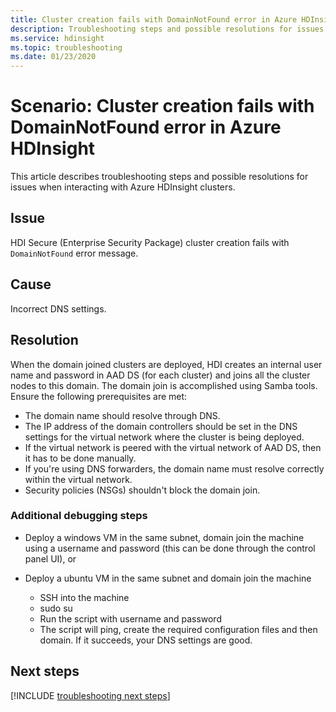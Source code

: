 ```yaml
---
title: Cluster creation fails with DomainNotFound error in Azure HDInsight
description: Troubleshooting steps and possible resolutions for issues when interacting with Azure HDInsight clusters
ms.service: hdinsight
ms.topic: troubleshooting
ms.date: 01/23/2020
---
```


# Scenario: Cluster creation fails with DomainNotFound error in Azure HDInsight

This article describes troubleshooting steps and possible resolutions for issues when interacting with Azure HDInsight clusters.

## Issue

HDI Secure (Enterprise Security Package) cluster creation fails with `DomainNotFound` error message.

## Cause

Incorrect DNS settings.

## Resolution

When the domain joined clusters are deployed, HDI creates an internal user name and password in AAD DS (for each cluster) and joins all the cluster nodes to this domain. The domain join is accomplished using Samba tools. Ensure the following prerequisites are met:

* The domain name should resolve through DNS.
* The IP address of the domain controllers should be set in the DNS settings for the virtual network where the cluster is being deployed.
* If the virtual network is peered with the virtual network of AAD DS, then it has to be done manually.
* If you're using DNS forwarders, the domain name must resolve correctly within the virtual network.
* Security policies (NSGs) shouldn't block the domain join.

### Additional debugging steps

* Deploy a windows VM in the same subnet, domain join the machine using a username and password (this can be done through the control panel UI), or

* Deploy a ubuntu VM in the same subnet and domain join the machine
  * SSH into the machine
  * sudo su
  * Run the script with username and password
  * The script will ping, create the required configuration files and then domain. If it succeeds, your DNS settings are good.

## Next steps

[!INCLUDE [troubleshooting next steps](../../../includes/hdinsight-troubleshooting-next-steps.md)]
